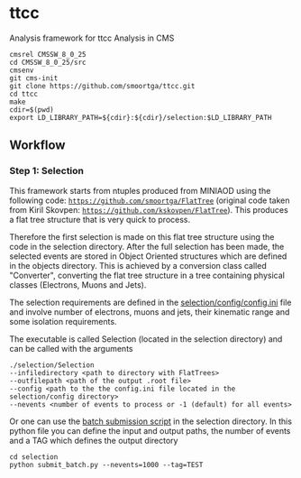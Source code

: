 # ttcc
Analysis framework for ttcc Analysis in CMS


```
cmsrel CMSSW_8_0_25
cd CMSSW_8_0_25/src
cmsenv
git cms-init
git clone https://github.com/smoortga/ttcc.git
cd ttcc
make
cdir=$(pwd)
export LD_LIBRARY_PATH=${cdir}:${cdir}/selection:$LD_LIBRARY_PATH
```

## Workflow
### Step 1: Selection
This framework starts from ntuples produced from MINIAOD using the following code: [```https://github.com/smoortga/FlatTree```](https://github.com/smoortga/FlatTree) (original code taken from Kiril Skovpen: [```https://github.com/kskovpen/FlatTree```](https://github.com/kskovpen/FlatTree)). This produces a flat tree structure that is very quick to process.

Therefore the first selection is made on this flat tree structure using the code in the selection directory. After the full selection has been made, the selected events are stored in Object Oriented structures which are defined in the objects directory. This is achieved by a conversion class called "Converter", converting the flat tree structure in a tree containing physical classes (Electrons, Muons and Jets).

The selection requirements are defined in the [selection/config/config.ini](https://github.com/smoortga/ttcc/blob/master/selection/config/config.ini) file and involve number of electrons, muons and jets, their kinematic range and some isolation requirements.

The executable is called Selection (located in the selection directory) and can be called with the arguments

```
./selection/Selection
--infiledirectory <path to directory with FlatTrees>
--outfilepath <path of the output .root file>
--config <path to the the config.ini file located in the selection/config directory>
--nevents <number of events to process or -1 (default) for all events>
```

Or one can use the [batch submission script](https://github.com/smoortga/ttcc/blob/master/selection/submit_batch.py) in the selection directory. In this python file you can define the input and output paths, the number of events and a TAG which defines the output directory
```
cd selection
python submit_batch.py --nevents=1000 --tag=TEST
```
